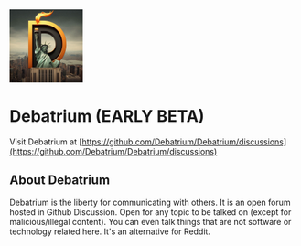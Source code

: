 <img src="logo.jpg" width="128px" height="128px">


# Debatrium (EARLY BETA)
Visit Debatrium at [https://github.com/Debatrium/Debatrium/discussions](https://github.com/Debatrium/Debatrium/discussions)


## About Debatrium
Debatrium is the liberty for communicating with others. It is an open forum hosted in Github Discussion. Open for any topic to be talked on (except for malicious/illegal content). You can even talk things that are not software or technology related here. It's an alternative for Reddit.
